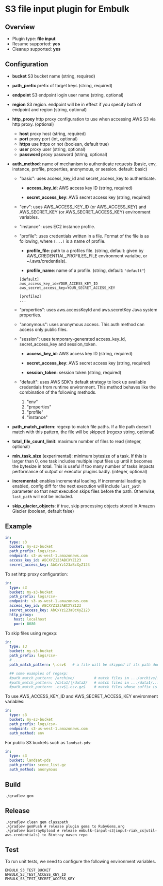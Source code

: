 # S3 file input plugin for Embulk

## Overview

* Plugin type: **file input**
* Resume supported: **yes**
* Cleanup supported: **yes**

## Configuration

- **bucket** S3 bucket name (string, required)

- **path_prefix** prefix of target keys (string, required)

- **endpoint** S3 endpoint login user name (string, optional)

- **region** S3 region. endpoint will be in effect if you specify both of endpoint and region (string, optional)

- **http_proxy** http proxy configuration to use when accessing AWS S3 via http proxy. (optional)
  - **host** proxy host (string, required)
  - **port** proxy port (int, optional)
  - **https** use https or not (boolean, default true)
  - **user** proxy user (string, optional)
  - **password** proxy password (string, optional)

- **auth_method**: name of mechanism to authenticate requests (basic, env, instance, profile, properties, anonymous, or session. default: basic)

  - "basic": uses access_key_id and secret_access_key to authenticate.

    - **access_key_id**: AWS access key ID (string, required)

    - **secret_access_key**: AWS secret access key (string, required)

  - "env": uses AWS_ACCESS_KEY_ID (or AWS_ACCESS_KEY) and AWS_SECRET_KEY (or AWS_SECRET_ACCESS_KEY) environment variables.

  - "instance": uses EC2 instance profile.

  - "profile": uses credentials written in a file. Format of the file is as following, where `[...]` is a name of profile.

    - **profile_file**: path to a profiles file. (string, default: given by AWS_CREDENTIAL_PROFILES_FILE environment varialbe, or ~/.aws/credentials).

    - **profile_name**: name of a profile. (string, default: `"default"`)

    ```
    [default]
    aws_access_key_id=YOUR_ACCESS_KEY_ID
    aws_secret_access_key=YOUR_SECRET_ACCESS_KEY

    [profile2]
    ...
    ```

  - "properties": uses aws.accessKeyId and aws.secretKey Java system properties.

  - "anonymous": uses anonymous access. This auth method can access only public files.

  - "session": uses temporary-generated access_key_id, secret_access_key and session_token.

    - **access_key_id**: AWS access key ID (string, required)

    - **secret_access_key**: AWS secret access key (string, required)

    - **session_token**: session token (string, required)

  - "default": uses AWS SDK's default strategy to look up available credentials from runtime environment. This method behaves like the combination of the following methods.

    1. "env"
    1. "properties"
    1. "profile"
    1. "instance"


* **path_match_pattern**: regexp to match file paths. If a file path doesn't match with this pattern, the file will be skipped (regexp string, optional)

* **total_file_count_limit**: maximum number of files to read (integer, optional)

* **min_task_size** (experimental): minimum bytesize of a task. If this is larger than 0, one task includes multiple input files up until it becomes the bytesize in total. This is useful if too many number of tasks impacts performance of output or executor plugins badly. (integer, optional)

* **incremental**: enables incremental loading. If incremental loading is enabled, config diff for the next execution will include `last_path` parameter so that next execution skips files before the path. Otherwise, `last_path` will not be included.

* **skip_glacier_objects**: if true, skip processing objects stored in Amazon Glacier (boolean, default false)

## Example

```yaml
in:
  type: s3
  bucket: my-s3-bucket
  path_prefix: logs/csv-
  endpoint: s3-us-west-1.amazonaws.com
  access_key_id: ABCXYZ123ABCXYZ123
  secret_access_key: AbCxYz123aBcXyZ123
```

To set http proxy configuration:

```yaml
in:
  type: s3
  bucket: my-s3-bucket
  path_prefix: logs/csv-
  endpoint: s3-us-west-1.amazonaws.com
  access_key_id: ABCXYZ123ABCXYZ123
  secret_access_key: AbCxYz123aBcXyZ123
  http_proxy:
    host: localhost
    port: 8080
```

To skip files using regexp:

```yaml
in:
  type: s3
  bucket: my-s3-bucket
  path_prefix: logs/csv-
  # ...
  path_match_pattern: \.csv$   # a file will be skipped if its path doesn't match with this pattern

  ## some examples of regexp:
  #path_match_pattern: /archive/         # match files in .../archive/... directory
  #path_match_pattern: /data1/|/data2/   # match files in .../data1/... or .../data2/... directory
  #path_match_pattern: .csv$|.csv.gz$    # match files whose suffix is .csv or .csv.gz
```

To use AWS_ACCESS_KEY_ID and AWS_SECRET_ACCESS_KEY environment variables:

```yaml
in:
  type: s3
  bucket: my-s3-bucket
  path_prefix: logs/csv-
  endpoint: s3-us-west-1.amazonaws.com
  auth_method: env
```

For public S3 buckets such as `landsat-pds`:

```yaml
in:
  type: s3
  bucket: landsat-pds
  path_prefix: scene_list.gz
  auth_method: anonymous
```

## Build

```
./gradlew gem
```

## Release

```
./gradlew clean gem classpath
./gradlew gemPush # release plugin gems to RubyGems.org
./gradlew bintrayUpload # release embulk-(input-s3|input-riak_cs|util-aws-credentials) to Bintray maven repo
```

## Test

To run unit tests, we need to configure the following environment variables.
```
EMBULK_S3_TEST_BUCKET
EMBULK_S3_TEST_ACCESS_KEY_ID
EMBULK_S3_TEST_SECRET_ACCESS_KEY
```
